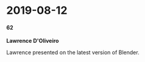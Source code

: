 # 2019-08-12
#### 62

**Lawrence D'Oliveiro**

Lawrence presented on the latest version of Blender.
